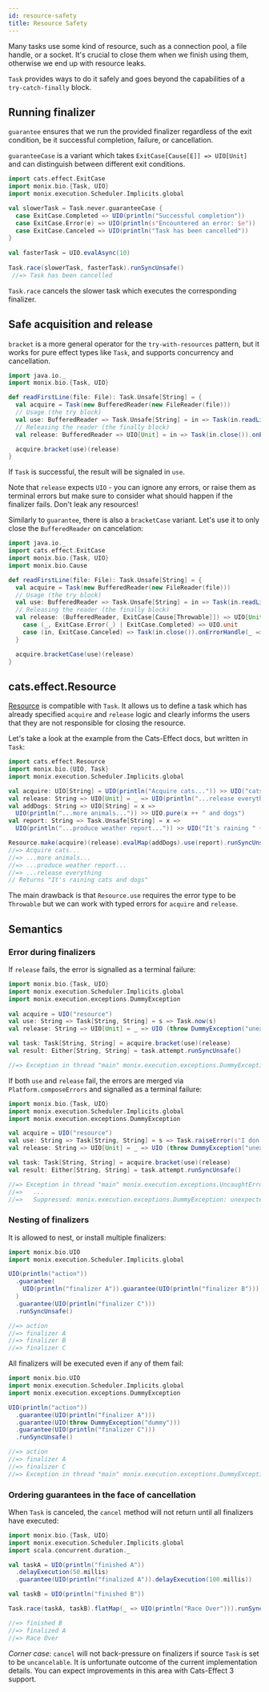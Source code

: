 ```yaml
---
id: resource-safety
title: Resource Safety
---
```


Many tasks use some kind of resource, such as a connection pool, a file handle, or a socket. 
It's crucial to close them when we finish using them, otherwise we end up with resource leaks.

`Task` provides ways to do it safely and goes beyond the capabilities of a `try-catch-finally` block.

## Running finalizer

`guarantee` ensures that we run the provided finalizer regardless of the exit condition, be it successful completion, failure, or cancellation.

`guaranteeCase` is a variant which takes `ExitCase[Cause[E]] => UIO[Unit]` and can distinguish between different exit conditions.

```scala mdoc:silent:reset
import cats.effect.ExitCase
import monix.bio.{Task, UIO}
import monix.execution.Scheduler.Implicits.global

val slowerTask = Task.never.guaranteeCase {
  case ExitCase.Completed => UIO(println("Successful completion"))
  case ExitCase.Error(e) => UIO(println(s"Encountered an error: $e"))
  case ExitCase.Canceled => UIO(println("Task has been cancelled"))
}
  
val fasterTask = UIO.evalAsync(10)
  
Task.race(slowerTask, fasterTask).runSyncUnsafe()
 //=> Task has been cancelled
```

`Task.race` cancels the slower task which executes the corresponding finalizer.

## Safe acquisition and release

`bracket` is a more general operator for the `try-with-resources` pattern, but it works for pure effect types like `Task`,
and supports concurrency and cancellation.

```scala mdoc:compile-only
import java.io._
import monix.bio.{Task, UIO}

def readFirstLine(file: File): Task.Unsafe[String] = {
  val acquire = Task(new BufferedReader(new FileReader(file)))
  // Usage (the try block)
  val use: BufferedReader => Task.Unsafe[String] = in => Task(in.readLine())
  // Releasing the reader (the finally block)
  val release: BufferedReader => UIO[Unit] = in => Task(in.close()).onErrorHandle(_ => ())

  acquire.bracket(use)(release)
}
```

If `Task` is successful, the result will be signaled in `use`.

Note that `release` expects `UIO` - you can ignore any errors, or raise them as terminal errors but make sure to consider what should happen if the finalizer fails.
Don't leak any resources!

Similarly to `guarantee`, there is also a `bracketCase` variant.
Let's use it to only close the `BufferedReader` on cancelation:

```scala mdoc:compile-only
import java.io._
import cats.effect.ExitCase
import monix.bio.{Task, UIO}
import monix.bio.Cause

def readFirstLine(file: File): Task.Unsafe[String] = {
  val acquire = Task(new BufferedReader(new FileReader(file)))
  // Usage (the try block)
  val use: BufferedReader => Task.Unsafe[String] = in => Task(in.readLine())
  // Releasing the reader (the finally block)
  val release: (BufferedReader, ExitCase[Cause[Throwable]]) => UIO[Unit] = {
    case (_, ExitCase.Error(_) | ExitCase.Completed) => UIO.unit
    case (in, ExitCase.Canceled) => Task(in.close()).onErrorHandle(_ => ())
  }

  acquire.bracketCase(use)(release)
}
```

## cats.effect.Resource

[Resource](https://typelevel.org/cats-effect/datatypes/resource.html) is compatible with `Task`.
It allows us to define a task which has already specified `acquire` and `release` logic and clearly informs the users that they are not responsible for closing the resource.

Let's take a look at the example from the Cats-Effect docs, but written in `Task`:

```scala mdoc:silent:reset
import cats.effect.Resource
import monix.bio.{UIO, Task}
import monix.execution.Scheduler.Implicits.global

val acquire: UIO[String] = UIO(println("Acquire cats...")) >> UIO("cats")
val release: String => UIO[Unit] = _ => UIO(println("...release everything"))
val addDogs: String => UIO[String] = x =>
  UIO(println("...more animals...")) >> UIO.pure(x ++ " and dogs")
val report: String => Task.Unsafe[String] = x =>
  UIO(println("...produce weather report...")) >> UIO("It's raining " ++ x)

Resource.make(acquire)(release).evalMap(addDogs).use(report).runSyncUnsafe()
//=> Acquire cats...
//=> ...more animals...
//=> ...produce weather report...
//=> ...release everything
// Returns "It's raining cats and dogs"
```

The main drawback is that `Resource.use` requires the error type to be `Throwable` but we can work with typed errors for `acquire` and `release`.

## Semantics

### Error during finalizers

If `release` fails, the error is signalled as a terminal failure:

```scala
import monix.bio.{Task, UIO}
import monix.execution.Scheduler.Implicits.global
import monix.execution.exceptions.DummyException
  
val acquire = UIO("resource")
val use: String => Task[String, String] = s => Task.now(s)
val release: String => UIO[Unit] = _ => UIO (throw DummyException("unexpected error"))

val task: Task[String, String] = acquire.bracket(use)(release)
val result: Either[String, String] = task.attempt.runSyncUnsafe()

//=> Exception in thread "main" monix.execution.exceptions.DummyException: unexpected error
```

If both `use` and `release` fail, the errors are merged via `Platform.composeErrors` and signalled as a terminal failure:

```scala
import monix.bio.{Task, UIO}
import monix.execution.Scheduler.Implicits.global
import monix.execution.exceptions.DummyException

val acquire = UIO("resource")
val use: String => Task[String, String] = s => Task.raiseError(s"I don't like $s")
val release: String => UIO[Unit] = _ => UIO (throw DummyException("unexpected error"))

val task: Task[String, String] = acquire.bracket(use)(release)
val result: Either[String, String] = task.attempt.runSyncUnsafe()

//=> Exception in thread "main" monix.execution.exceptions.UncaughtErrorException(I don't like resource)
//=>   ...
//=>   Suppressed: monix.execution.exceptions.DummyException: unexpected error
```

### Nesting of finalizers

It is allowed to nest, or install multiple finalizers:

```scala mdoc:silent:reset
import monix.bio.UIO
import monix.execution.Scheduler.Implicits.global

UIO(println("action"))
  .guarantee(
    UIO(println("finalizer A")).guarantee(UIO(println("finalizer B")))
  )
  .guarantee(UIO(println("finalizer C")))
  .runSyncUnsafe()

//=> action
//=> finalizer A
//=> finalizer B
//=> finalizer C
```

All finalizers will be executed even if any of them fail:

```scala
import monix.bio.UIO
import monix.execution.Scheduler.Implicits.global
import monix.execution.exceptions.DummyException

UIO(println("action"))
  .guarantee(UIO(println("finalizer A")))
  .guarantee(UIO(throw DummyException("dummy")))
  .guarantee(UIO(println("finalizer C")))
  .runSyncUnsafe()

//=> action
//=> finalizer A
//=> finalizer C
//=> Exception in thread "main" monix.execution.exceptions.DummyException: dummy
```

### Ordering guarantees in the face of cancellation

When `Task` is canceled, the `cancel` method will not return until all finalizers have executed:

```scala mdoc:silent:reset
import monix.bio.{Task, UIO}
import monix.execution.Scheduler.Implicits.global
import scala.concurrent.duration._

val taskA = UIO(println("finished A"))
  .delayExecution(50.millis)
  .guarantee(UIO(println("finalized A")).delayExecution(100.millis))

val taskB = UIO(println("finished B"))

Task.race(taskA, taskB).flatMap(_ => UIO(println("Race Over"))).runSyncUnsafe()

//=> finished B
//=> finalized A
//=> Race Over
```

*Corner case*: `cancel` will not back-pressure on finalizers if source `Task` is set to be `uncancelable`. 
It is unfortunate outcome of the current implementation details. You can expect improvements in this area with Cats-Effect 3 support.
